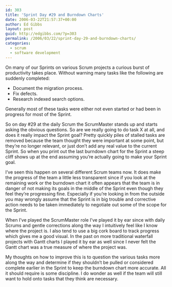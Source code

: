 ```yaml
---
id: 303
title: 'Sprint Day #29 and Burndown Charts'
date: 2006-03-22T21:57:37+00:00
author: Ed Gibbs
layout: post
guid: http://edgibbs.com/?p=303
permalink: /2006/03/22/sprint-day-29-and-burndown-charts/
categories:
  - scrum
  - software development
---
```

On many of our Sprints on various Scrum projects a curious burst of productivity takes place. Without warning many tasks like the following are suddenly completed:

  * Document the migration process.
  * Fix defects.
  * Research indexed search options.

Generally most of these tasks were either not even started or had been in progress for most of the Sprint.

So on day #29 at the daily Scrum the ScrumMaster stands up and starts asking the obvious questions. So are we really going to do task X at all, and does it really impact the Sprint goal? Pretty quickly piles of stalled tasks are removed because the team thought they were important at some point, but they&#8217;re no longer relevant, or just don&#8217;t add any real value to the current Sprint. So when you print out the last burndown chart for the Sprint a steep cliff shows up at the end assuming you&#8217;re actually going to make your Sprint goal.

I&#8217;ve seen this happen on several different Scrum teams now. It does make the progress of the team a little less transparent since if you look at the remaining work or the burndown chart it often appears that the team is in danger of not making its goals in the middle of the Sprint even though they feel they&#8217;re progressing fine. Especially if you&#8217;re looking in from the outside you may wrongly assume that the Sprint is in big trouble and corrective action needs to be taken immediately to negotiate out some of the scope for the Sprint. 

When I&#8217;ve played the ScrumMaster role I&#8217;ve played it by ear since with daily Scrums and gentle corrections along the way I intuitively feel like I know where the project is. I also tend to use a big cork board to track progress which gives me a good visual. In the past on more traditional waterfall projects with Gantt charts I played it by ear as well since I never felt the Gantt chart was a true measure of where the project was.

My thoughts on how to improve this is to question the various tasks more along the way and determine if they shouldn&#8217;t be pulled or considered complete earlier in the Sprint to keep the burndown chart more accurate. All it should require is some discipline. I do wonder as well if the team will still want to hold onto tasks that they think are necessary.